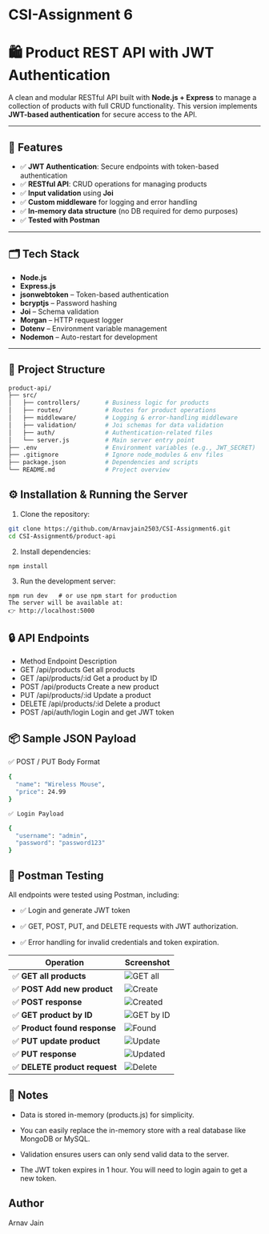 # CSI-Assignment 6  
# 🛍️ Product REST API with JWT Authentication

A clean and modular RESTful API built with **Node.js + Express** to manage a collection of products with full CRUD functionality. This version implements **JWT-based authentication** for secure access to the API.

---

## 🚀 Features

- ✅ **JWT Authentication**: Secure endpoints with token-based authentication  
- ✅ **RESTful API**: CRUD operations for managing products  
- ✅ **Input validation** using **Joi**  
- ✅ **Custom middleware** for logging and error handling  
- ✅ **In-memory data structure** (no DB required for demo purposes)  
- ✅ **Tested with Postman**

---

## 🗂️ Tech Stack

- **Node.js**  
- **Express.js**  
- **jsonwebtoken** – Token-based authentication  
- **bcryptjs** – Password hashing  
- **Joi** – Schema validation  
- **Morgan** – HTTP request logger  
- **Dotenv** – Environment variable management  
- **Nodemon** – Auto-restart for development

---

## 📁 Project Structure

```bash
product-api/
├── src/
│   ├── controllers/       # Business logic for products
│   ├── routes/            # Routes for product operations
│   ├── middleware/        # Logging & error-handling middleware
│   ├── validation/        # Joi schemas for data validation
│   ├── auth/              # Authentication-related files
│   └── server.js          # Main server entry point
├── .env                   # Environment variables (e.g., JWT_SECRET)
├── .gitignore             # Ignore node_modules & env files
├── package.json           # Dependencies and scripts
└── README.md              # Project overview
```
## ⚙️ Installation & Running the Server
1. Clone the repository:
```bash
git clone https://github.com/Arnavjain2503/CSI-Assignment6.git
cd CSI-Assignment6/product-api
```
2. Install dependencies:
```
npm install
```
3. Run the development server:
```
npm run dev   # or use npm start for production
The server will be available at:
👉 http://localhost:5000
```
## 🔒 API Endpoints
- Method	Endpoint	Description
- GET	/api/products	Get all products
- GET	/api/products/:id	Get a product by ID
- POST	/api/products	Create a new product
- PUT	/api/products/:id	Update a product
- DELETE	/api/products/:id	Delete a product
- POST	/api/auth/login	Login and get JWT token

## 📦 Sample JSON Payload
✅ POST / PUT Body Format
```bash
{
  "name": "Wireless Mouse",
  "price": 24.99
}
```
```bash
✅ Login Payload
```
```bash
{
  "username": "admin",
  "password": "password123"
}
```
## 🧪 Postman Testing
All endpoints were tested using Postman, including:

- ✅ Login and generate JWT token

- ✅ GET, POST, PUT, and DELETE requests with JWT authorization.

- ✅ Error handling for invalid credentials and token expiration.

| Operation                    | Screenshot                                        |
| ---------------------------- | ------------------------------------------------- |
| ✅ **GET all products**       | ![GET all](screenshots/Screenshot%20\(81\).png)   |
| ✅ **POST Add new product**   | ![Create](screenshots/Screenshot%20\(80\).png)    |
| ✅ **POST response**          | ![Created](screenshots/Screenshot%20\(79\).png)   |
| ✅ **GET product by ID**      | ![GET by ID](screenshots/Screenshot%20\(78\).png) |
| ✅ **Product found response** | ![Found](screenshots/Screenshot%20\(77\).png)     |
| ✅ **PUT update product**     | ![Update](screenshots/Screenshot%20\(746\).png)   |
| ✅ **PUT response**           | ![Updated](screenshots/Screenshot%20\(75\).png)   |
| ✅ **DELETE product request** | ![Delete](screenshots/Screenshot%20\(74\).png)    |

## 📌 Notes
- Data is stored in-memory (products.js) for simplicity.

- You can easily replace the in-memory store with a real database like MongoDB or MySQL.

- Validation ensures users can only send valid data to the server.

- The JWT token expires in 1 hour. You will need to login again to get a new token.

## Author 
Arnav Jain
